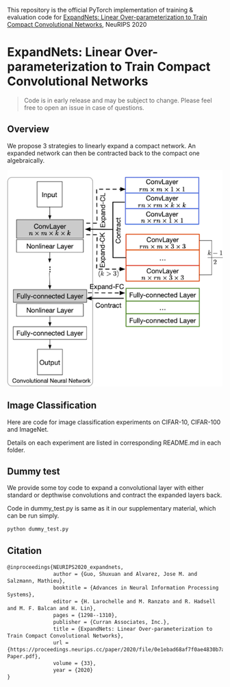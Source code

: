 This repository is the official PyTorch implementation of training & evaluation code for [ExpandNets: Linear Over-parameterization to Train Compact Convolutional Networks](https://proceedings.neurips.cc/paper/2020/hash/0e1ebad68af7f0ae4830b7ac92bc3c6f-Abstract.html), NeuRIPS 2020

# ExpandNets: Linear Over-parameterization to Train Compact Convolutional Networks

> Code is in early release and may be subject to change. Please feel free to open an issue in case of questions.

## Overview

We propose 3 strategies to linearly expand a compact network. An expanded network can then be contracted back to the compact one algebraically.

![Framework](framework.png)

## Image Classification
Here are code for image classification experiments on CIFAR-10, CIFAR-100 and ImageNet.

Details on each experiment are listed in corresponding README.md in each folder.


## Dummy test

We provide some toy code to expand a convolutional layer with either standard or 
depthwise convolutions and contract the expanded layers back.


Code in dummy_test.py is same as it in our supplementary material, which can be run simply. 

```bash
python dummy_test.py
 ```

## Citation
```
@inproceedings{NEURIPS2020_expandnets,
               author = {Guo, Shuxuan and Alvarez, Jose M. and Salzmann, Mathieu},
               booktitle = {Advances in Neural Information Processing Systems},
               editor = {H. Larochelle and M. Ranzato and R. Hadsell and M. F. Balcan and H. Lin},
               pages = {1298--1310},
               publisher = {Curran Associates, Inc.},
               title = {ExpandNets: Linear Over-parameterization to Train Compact Convolutional Networks},
               url = {https://proceedings.neurips.cc/paper/2020/file/0e1ebad68af7f0ae4830b7ac92bc3c6f-Paper.pdf},
               volume = {33},
               year = {2020}
}
```


